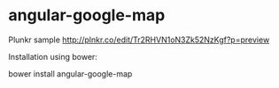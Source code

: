 # angular-google-map

Plunkr sample http://plnkr.co/edit/Tr2RHVN1oN3Zk52NzKgf?p=preview

Installation using bower:

bower install angular-google-map
